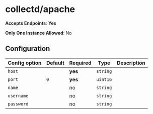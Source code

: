 <!--- GENERATED BY gomplate from scripts/docs/monitor-page.md.tmpl --->

# collectd/apache


**Accepts Endpoints**: **Yes**

**Only One Instance Allowed**: No

## Configuration

| Config option | Default | Required | Type | Description |
| --- | --- | --- | --- | --- |
| `host` |  | **yes** | `string` |  |
| `port` | `0` | **yes** | `uint16` |  |
| `name` |  | no | `string` |  |
| `username` |  | no | `string` |  |
| `password` |  | no | `string` |  |











